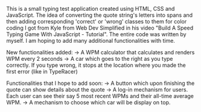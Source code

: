 This is a small typing test application created using HTML, CSS and JavaScript. The idea of converting the quote string's letters into spans and then adding corresponding 'correct' or 'wrong' classes to them for color coding I got from Kyle from Web Dev Simplified in his video "Build A Speed Typing Game With JavaScript - Tutorial". 
The entire code was written by myself. I am hoping to add many additional functionalities with time. 

New functionalities added:
-> A WPM calculator that calculates and renders WPM every 2 seconds
-> A car which goes to the right as you type correctly. If you type wrong, it stops at the location where you made the first error (like in TypeRacer)

Functionalities that I hope to add soon:
-> A button which upon finishing the quote can show details about the quote
-> A log-in mechanism for users. Each user can see their say 5 most recent WPMs and their all-time average WPM. 
-> A mechanism to choose which car will be display on top. 
